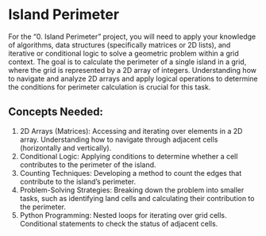 # Island Perimeter
For the “0. Island Perimeter” project, you will need to apply your knowledge of algorithms, data structures (specifically matrices or 2D lists), and iterative or conditional logic to solve a geometric problem within a grid context. The goal is to calculate the perimeter of a single island in a grid, where the grid is represented by a 2D array of integers. Understanding how to navigate and analyze 2D arrays and apply logical operations to determine the conditions for perimeter calculation is crucial for this task.

## Concepts Needed:
1. 2D Arrays (Matrices):
Accessing and iterating over elements in a 2D array.
Understanding how to navigate through adjacent cells (horizontally and vertically).
2. Conditional Logic:
Applying conditions to determine whether a cell contributes to the perimeter of the island.
3. Counting Techniques:
Developing a method to count the edges that contribute to the island’s perimeter.
4. Problem-Solving Strategies:
Breaking down the problem into smaller tasks, such as identifying land cells and calculating their contribution to the perimeter.
5. Python Programming:
Nested loops for iterating over grid cells.
Conditional statements to check the status of adjacent cells.
